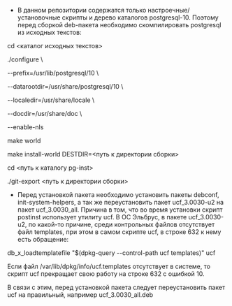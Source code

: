 - В данном репозитории содержатся только настроечные/установочные скрипты и
дерево каталогов postgresql-10. Поэтому перед сборкой deb-пакета
необходимо скомпилировать postgresql из исходных текстов:

cd <каталог исходных текстов>

./configure \

--prefix=/usr/lib/postgresql/10 \

--datarootdir=/usr/share/postgresql/10 \

--localedir=/usr/share/locale \

--docdir=/usr/share/doc \

--enable-nls

make world

make install-world DESTDIR=<путь к директории сборки>

cd <путь к каталогу pg-inst>

./git-export <путь к директории сборки>

- Перед установкой пакета необходимо установить пакеты debconf, init-system-helpers, а так же переустановить пакет ucf_3.0030-u2 на пакет ucf_3.0030_all. Причина в том, что во время установки скрипт postinst использует утилиту ucf. В ОС Эльбрус, в пакете ucf_3.0030-u2, по какой-то причине, среди контрольных
файлов отсутствует файл templates, при этом в самом скрипте ucf, в строке 632 к нему есть обращение:

db_x_loadtemplatefile "$(dpkg-query --control-path ucf templates)" ucf

Если файл /var/lib/dpkg/info/ucf.templates отсутствует в системе, то скрипт ucf прекращает свою работу на строке 632 с ошибкой 10.

В связи с этим, перед установкой пакета следует переустановить пакет ucf на правильный, например ucf_3.0030_all.deb
